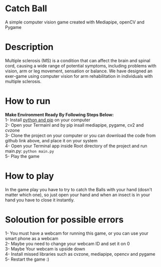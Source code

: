 # Catch Ball
A simple computer vision game created with Mediapipe, openCV and Pygame
# Description
Multiple sclerosis (MS) is a condition that can affect the brain and spinal cord, causing a wide range of potential symptoms, including problems with vision, arm or leg movement, sensation or balance. We have designed an exer-game using computer vision for arm rehabilitation in individuals with multiple sclerosis.
# How to run
**Make Environment Ready By Following Steps Below:**<br>
1- Install [python and pip](https://www.python.org/) on your computer<br>
2- Open your Termainl and by pip insall mediapipe, pygame, cv2 and cvzone<br>
3- Clone the project on your computer or you can download the code from github link above, and place it on your system<br>
4- Open your Terminal app inside Root directory of the project and run main.py: `python main.py`<br>
5- Play the game
# How to play
In the game play you have to try to catch the Balls with your hand (dosn't matter which one), so just open your hand and when an insect is in your hand you have to close it instantly.
# Soloution for possible errors
1- You must have a webcam for running this game, or you can use your smart phone as a webcam<br>
2- Maybe you need to change your webcam ID and set it on 0<br>
3- Maybe Your webcam is upside down<br>
4- Install missed libraries such as cvzone, mediapipe, opencv and pygame<br>
5- Restart the game :)<br>



